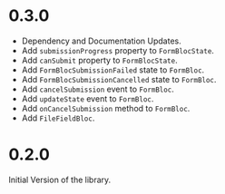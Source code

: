 # 0.3.0

* Dependency and Documentation Updates.
* Add `submissionProgress` property to `FormBlocState`.
* Add `canSubmit` property to `FormBlocState`.
* Add `FormBlocSubmissionFailed` state to `FormBloc`.
* Add `FormBlocSubmissionCancelled` state to `FormBloc`.
* Add `cancelSubmission` event to `FormBloc`.
* Add `updateState` event to `FormBloc`.
* Add `onCancelSubmission` method to `FormBloc`.
* Add `FileFieldBloc`.

# 0.2.0

Initial Version of the library.
